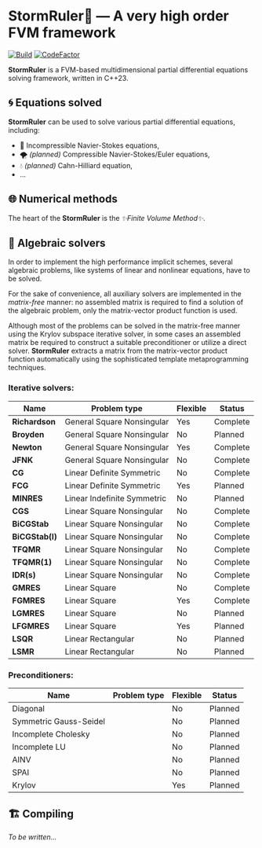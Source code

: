 <!--=-=-=-=-=-=-=-=-=-=-=-=-=-=-=-=-=-=-=-=-=-=-=-=-=-=-=-=-=-=-=-=-=-=-=-=-=-->
# StormRuler🦜 — A very high order FVM framework
<!--=-=-=-=-=-=-=-=-=-=-=-=-=-=-=-=-=-=-=-=-=-=-=-=-=-=-=-=-=-=-=-=-=-=-=-=-=-->

[![Build](https://github.com/Jhuighuy/StormRuler/actions/workflows/build.yml/badge.svg)](https://github.com/Jhuighuy/StormRuler/actions/workflows/build.yml)
[![CodeFactor](https://www.codefactor.io/repository/github/jhuighuy/stormruler/badge)](https://www.codefactor.io/repository/github/jhuighuy/stormruler)

**StormRuler** is a FVM-based multidimensional partial 
differential equations solving framework, written in C++23.

<!----------------------------------------------------------------------------->
## 🌀 Equations solved
<!----------------------------------------------------------------------------->

**StormRuler** can be used to solve various partial differential equations, 
including:
* 🌊 Incompressible Navier-Stokes equations,
* 🌪 _(planned)_ Сompressible Navier-Stokes/Euler equations,
* 💧 _(planned)_ Cahn-Hilliard equation,
* ...

<!----------------------------------------------------------------------------->
## 🌐 Numerical methods
<!----------------------------------------------------------------------------->
The heart of the **StormRuler** is the _✨Finite Volume Method✨_.

<!----------------------------------------------------------------------------->
## 🌈 Algebraic solvers
<!----------------------------------------------------------------------------->
In order to implement the high performance implicit schemes, several algebraic 
problems, like systems of linear and nonlinear equations, have to be solved.

For the sake of convenience, all auxiliary solvers are implemented  in the 
_matrix-free_ manner: no assembled matrix is required to find a solution of the 
algebraic problem, only the matrix-vector product function is used.

Although most of the problems can be solved in the matrix-free manner using the 
Krylov subspace iterative solver, in some cases an assembled matrix be required 
to construct a suitable preconditioner or utilize a direct solver.
**StormRuler** extracts a matrix from the matrix-vector product function 
automatically using the sophisticated template metaprogramming techniques.

### Iterative solvers:
| Name                   | Problem type                | Flexible | Status   |
|------------------------|-----------------------------|----------|----------|
| **Richardson**         | General Square Nonsingular  | Yes      | Complete |
| **Broyden**            | General Square Nonsingular  | No       | Planned  |
| **Newton**             | General Square Nonsingular  | Yes      | Complete |
| **JFNK**               | General Square Nonsingular  | No       | Complete |
| **CG**                 | Linear Definite Symmetric   | No       | Complete |
| **FCG**                | Linear Definite Symmetric   | Yes      | Planned  |
| **MINRES**             | Linear Indefinite Symmetric | No       | Planned  |
| **CGS**                | Linear Square Nonsingular   | No       | Complete |
| **BiCGStab**           | Linear Square Nonsingular   | No       | Complete |
| **BiCGStab(l)**        | Linear Square Nonsingular   | No       | Complete |
| **TFQMR**              | Linear Square Nonsingular   | No       | Complete |
| **TFQMR(1)**           | Linear Square Nonsingular   | No       | Complete |
| **IDR(s)**             | Linear Square Nonsingular   | No       | Complete |
| **GMRES**              | Linear Square               | No       | Complete |
| **FGMRES**             | Linear Square               | Yes      | Complete |
| **LGMRES**             | Linear Square               | No       | Planned  |
| **LFGMRES**            | Linear Square               | Yes      | Planned  |
| **LSQR**               | Linear Rectangular          | No       | Planned  |
| **LSMR**               | Linear Rectangular          | No       | Planned  |

### Preconditioners:
| Name                   | Problem type                | Flexible | Status   |
|------------------------|-----------------------------|----------|----------|
| Diagonal               |                             | No       | Planned  |
| Symmetric Gauss-Seidel |                             | No       | Planned  |
| Incomplete Cholesky    |                             | No       | Planned  |
| Incomplete LU          |                             | No       | Planned  |
| AINV                   |                             | No       | Planned  |
| SPAI                   |                             | No       | Planned  |
| Krylov                 |                             | Yes      | Planned  |

<!----------------------------------------------------------------------------->
## 🏗 Compiling
<!----------------------------------------------------------------------------->

_To be written..._
